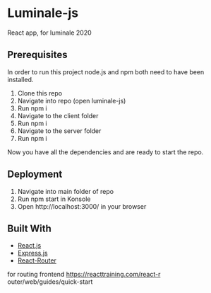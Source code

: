 # Luminale-js

React app, for luminale 2020 

## Prerequisites
In order to run this project node.js and npm both need to have been installed.
<ol>
<li>Clone this repo</li>
<li>Navigate into repo (open luminale-js)</li>
<li>Run npm i</li>
<li>Navigate to the client folder</li>
<li>Run npm i</li>
<li>Navigate to the server folder</li>
<li>Run npm i</li>
</ol>
Now you have all the dependencies and are ready to start the repo.


## Deployment
<ol>
<li>Navigate into main folder of repo</li>

<li>Run npm start in Konsole</li>
<li>Open http://localhost:3000/ in your browser</li>
</ol>

## Built With
* [React.js](https://reactjs.org/)
* [Express.js](https://expressjs.com/)
* [React-Router](https://reacttraining.com/react-router/core/guides/philosophy)

for routing frontend 
https://reacttraining.com/react-r   outer/web/guides/quick-start